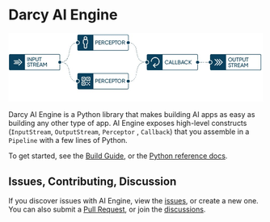 # Darcy AI Engine

![AI Engine Pipeline](.assets/pipeline-example-visual@2x-100.jpg)

Darcy AI Engine is a Python library that makes building AI apps as easy as building any other type
of app. AI Engine exposes high-level constructs (`InputStream`, `OutputStream`, `Perceptor`
, `Callback`)
that you assemble in a `Pipeline` with a few lines of Python.

To get started, see the [Build Guide](https://docs.darcy.ai/docs/guides/build/), or
the [Python reference docs](https://darcyai.github.io/darcyai/).

## Issues, Contributing, Discussion

If you discover issues with AI Engine, view the [issues](https://github.com/darcyai/darcyai/issues),
or create a new one. You can also submit a [Pull Request](https://github.com/darcyai/darcyai/pulls),
or join the [discussions](https://github.com/darcyai/darcyai/discussions). 
